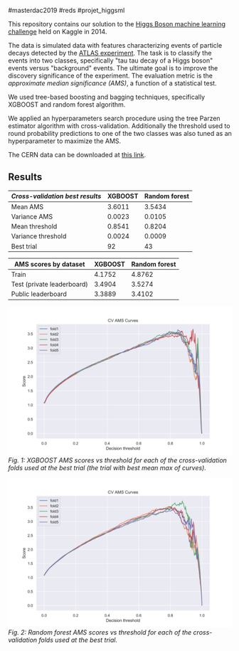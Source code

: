 #masterdac2019 #reds #projet_higgsml

This repository contains our solution to the [Higgs Boson machine learning challenge](https://www.kaggle.com/c/higgs-boson) held on Kaggle in 2014.

The data is simulated data with features characterizing events of particle decays detected by the [ATLAS experiment](https://atlas.cern/).  The task is to classify the events into two classes, specifically "tau tau decay of a Higgs boson" events versus "background" events.
The ultimate goal is to improve the discovery significance of the experiment. The evaluation metric is the *approximate median significance (AMS)*, a function of a statistical test.

We used tree-based boosting and bagging techniques, specifically XGBOOST and random forest algorithm.

We applied an hyperparameters search procedure using the tree Parzen estimator algorithm with cross-validation. Additionally the threshold used to round probability predictions to one of the two classes was also tuned as an hyperparameter to maximize the AMS.

The CERN data can be downloaded at [this link](http://opendata.cern.ch/record/328).

## Results

| *Cross-validation best results*     | XGBOOST | Random forest |
| ------------------ | ------- | ------------- |
| Mean AMS           | 3.6011  | 3.5434        |
| Variance AMS       | 0.0023  | 0.0105        |
| Mean threshold     | 0.8541  | 0.8204        |
| Variance threshold | 0.0024  | 0.0009        |
| Best trial | 92      | 43            |


| AMS scores by dataset      | XGBOOST | Random forest |
| -------------------------- | ------- | ------------- |
| Train                      | 4.1752  | 4.8762        |
| Test (private leaderboard) | 3.4904  | 3.5274        |
| Public leaderboard         | 3.3889  | 3.4102        |

![CV AMS Curves](figures/xgboost/CV_AMS_Curves.svg)
*Fig. 1: XGBOOST AMS scores vs threshold for each of the cross-validation folds used at the best trial (the trial with best mean max of curves).*

![CV AMS Curves](figures/randomforest/CV_AMS_Curves.svg)
*Fig. 2: Random forest AMS scores vs threshold for each of the cross-validation folds used at the best trial.*


